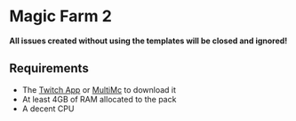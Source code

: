 # Magic Farm 2
**All issues created without using the templates will be closed and ignored!**

## Requirements
* The [Twitch App](https://app.twitch.tv/) or [MultiMc](https://multimc.org/) to download it
* At least 4GB of RAM allocated to the pack
* A decent CPU
